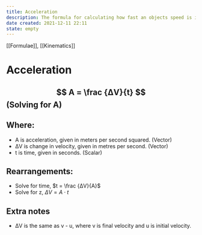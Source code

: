 ```yaml
---
title: Acceleration
description: The formula for calculating how fast an objects speed is increasing.
date created: 2021-12-11 22:11
state: empty
---
```


[[Formulae]], [[Kinematics]]

# Acceleration

## $$ A = \frac {ΔV}{t} $$ (Solving for A)

## Where:
- A is acceleration, given in meters per second squared. (Vector)
- ΔV is change in velocity, given in metres per second. (Vector)
- t is time, given in seconds. (Scalar)
	
## Rearrangements:
- Solve for time,  $t = \frac {ΔV}{A}$
- Solve for z, $ΔV = A ⋅ t$

## Extra notes
- ΔV is the same as v - u, where v is final velocity and u is initial velocity.